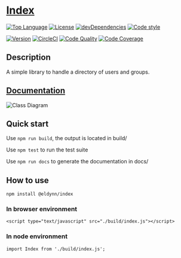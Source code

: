 # [Index](https://github.com/Eldynn/index)

[![Top Language](https://img.shields.io/github/languages/top/Eldynn/index.svg)](https://github.com/Eldynn/index/blob/master/tsconfig.json)
[![License](https://img.shields.io/github/license/Eldynn/index.svg)](https://github.com/Eldynn/index/blob/master/LICENSE)
[![devDependencies](https://david-dm.org/Eldynn/Index/dev-status.svg)](https://david-dm.org/Eldynn/Index?type=dev)
[![Code style](https://img.shields.io/badge/code_style-prettier-ff69b4.svg)](https://github.com/Eldynn/index/blob/master/package.json)

[![Version](https://img.shields.io/github/package-json/v/Eldynn/index.svg)](https://www.npmjs.com/package/@eldynn/index)
[![CircleCI](https://circleci.com/gh/Eldynn/index.svg?style=svg)](https://circleci.com/gh/Eldynn/index)
[![Code Quality](https://api.codacy.com/project/badge/Grade/cbf285d5983d4bdb8c1e726b54c7fcd7)](https://app.codacy.com/app/contact_115/index?utm_source=github.com&utm_medium=referral&utm_content=Eldynn/index&utm_campaign=Badge_Grade_Settings)
[![Code Coverage](https://api.codacy.com/project/badge/Coverage/fe8538e1cc2e42748e6c634365d967dc)](https://www.codacy.com/app/contact_115/index?utm_source=github.com&utm_medium=referral&utm_content=Eldynn/index&utm_campaign=Badge_Coverage)

## Description

A simple library to handle a directory of users and groups.

## [Documentation](https://eldynn.github.io/index/)

![Class Diagram](http://www.plantuml.com/plantuml/proxy?src=https://raw.githubusercontent.com/Eldynn/index/master/docs/index.puml?version=0.0.1)

## Quick start

Use `npm run build`, the output is located in build/

Use `npm test` to run the test suite

Use `npm run docs` to generate the documentation in docs/

## How to use

`npm install @eldynn/index`

### In browser environment

`<script type="text/javascript" src="./build/index.js"></script>`

### In node environment

`import Index from './build/index.js';`
